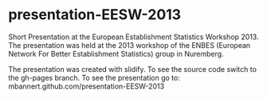presentation-EESW-2013
======================

Short Presentation at the European Establishment Statistics Workshop 2013.
The presentation was held at the 2013 workshop of the 
ENBES (European Network For Better Establishment Statistics)
group in Nuremberg. 

The presentation was created with slidify. To see the source code switch to the 
gh-pages branch. To see the presentation go to: mbannert.github.com/presentation-EESW-2013

